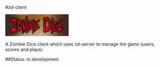 #zd-client

![Zombie Dice logo](images/logo.jpg)

A Zombie Dice client which uses zd-server to manage the game (users, scores and plays).

##Status: in development

